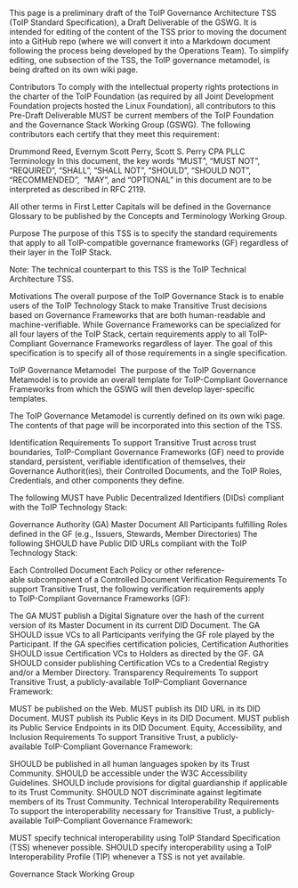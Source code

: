 This page is a preliminary draft of the ToIP Governance Architecture TSS
(ToIP Standard Specification), a Draft Deliverable of the GSWG. It is
intended for editing of the content of the TSS prior to moving the
document into a GitHub repo (where we will convert it into a Markdown
document following the process being developed by the Operations Team).
To simplify editing, one subsection of the TSS,
the ToIP governance metamodel, is being drafted on its own wiki page.

Contributors To comply with the intellectual property rights protections
in the charter of the ToIP Foundation (as required by all Joint
Development Foundation projects hosted the Linux Foundation), all
contributors to this Pre-Draft Deliverable MUST be current members of
the ToIP Foundation and the Governance Stack Working Group (GSWG). The
following contributors each certify that they meet this requirement:

Drummond Reed, Evernym Scott Perry, Scott S. Perry CPA PLLC Terminology
In this document, the key words “MUST”, “MUST NOT”, “REQUIRED”, “SHALL”,
“SHALL NOT”, “SHOULD”, “SHOULD NOT”, “RECOMMENDED”,  “MAY”, and
“OPTIONAL” in this document are to be interpreted as described in RFC
2119.

All other terms in First Letter Capitals will be defined in the
Governance Glossary to be published by the Concepts and Terminology
Working Group.

Purpose The purpose of this TSS is to specify the standard requirements
that apply to all ToIP-compatible governance frameworks (GF) regardless
of their layer in the ToIP Stack. 

Note: The technical counterpart to this TSS is the ToIP Technical
Architecture TSS.

Motivations The overall purpose of the ToIP Governance Stack is to
enable users of the ToIP Technology Stack to make Transitive Trust
decisions based on Governance Frameworks that are both human-readable
and machine-verifiable. While Governance Frameworks can be specialized
for all four layers of the ToIP Stack, certain requirements apply to all
ToIP-Compliant Governance Frameworks regardless of layer. The goal of
this specification is to specify all of those requirements in a single
specification. 

ToIP Governance Metamodel  The purpose of the ToIP Governance Metamodel
is to provide an overall template for ToIP-Compliant Governance
Frameworks from which the GSWG will then develop layer-specific
templates.

The ToIP Governance Metamodel is currently defined on its own wiki page.
The contents of that page will be incorporated into this section of the
TSS.

Identification Requirements To support Transitive Trust across trust
boundaries, ToIP-Compliant Governance Frameworks (GF) need to provide
standard, persistent, verifiable identification of themselves, their
Governance Authorit(ies), their Controlled Documents, and the ToIP
Roles, Credentials, and other components they define.

The following MUST have Public Decentralized Identifiers (DIDs)
compliant with the ToIP Technology Stack:

Governance Authority (GA) Master Document All Participants
fulfilling Roles defined in the GF (e.g., Issuers, Stewards, Member
Directories) The following SHOULD have Public DID URLs compliant with
the ToIP Technology Stack:

Each Controlled Document Each Policy or other
reference-able subcomponent of a Controlled Document Verification
Requirements To support Transitive Trust, the following verification
requirements apply to ToIP-Compliant Governance Frameworks (GF): 

The GA MUST publish a Digital Signature over the hash of the current
version of its Master Document in its current DID Document. The GA
SHOULD issue VCs to all Participants verifying the GF role played by the
Participant. If the GA specifies certification policies, Certification
Authorities SHOULD issue Certification VCs to Holders as directed by the
GF. GA SHOULD consider publishing Certification VCs to a Credential
Registry and/or a Member Directory. Transparency Requirements To support
Transitive Trust, a publicly-available ToIP-Compliant Governance
Framework: 

MUST be published on the Web. MUST publish its DID URL in its DID
Document. MUST publish its Public Keys in its DID Document. MUST publish
its Public Service Endpoints in its DID Document. Equity, Accessibility,
and Inclusion Requirements To support Transitive Trust, a
publicly-available ToIP-Compliant Governance Framework:

SHOULD be published in all human languages spoken by its Trust
Community. SHOULD be accessible under the W3C Accessibility Guidelines.
SHOULD include provisions for digital guardianship if applicable to its
Trust Community. SHOULD NOT discriminate against legitimate members of
its Trust Community. Technical Interoperability Requirements To support
the interoperability necessary for Transitive Trust, a
publicly-available ToIP-Compliant Governance Framework:

MUST specify technical interoperability using ToIP Standard
Specification (TSS) whenever possible. SHOULD specify interoperability
using a ToIP Interoperability Profile (TIP) whenever a TSS is not yet
available.

Governance Stack Working Group

